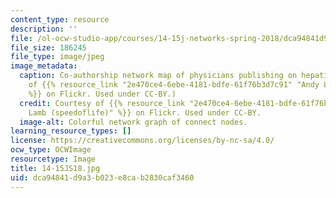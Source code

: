 ```yaml
---
content_type: resource
description: ''
file: /ol-ocw-studio-app/courses/14-15j-networks-spring-2018/dca94841d9a3b023e8cab2830caf3460_14-15JS18.jpg
file_size: 186245
file_type: image/jpeg
image_metadata:
  caption: Co-authorship network map of physicians publishing on hepatitis C. (Courtesy
    of {{% resource_link "2e470ce4-6ebe-4181-bdfe-61f76b3d7c91" "Andy Lamb (speedoflife)"
    %}} on Flickr. Used under CC-BY.)
  credit: Courtesy of {{% resource_link "2e470ce4-6ebe-4181-bdfe-61f76b3d7c91" "Andy
    Lamb (speedoflife)" %}} on Flickr. Used under CC-BY.
  image-alt: Colorful network graph of connect nodes.
learning_resource_types: []
license: https://creativecommons.org/licenses/by-nc-sa/4.0/
ocw_type: OCWImage
resourcetype: Image
title: 14-15JS18.jpg
uid: dca94841-d9a3-b023-e8ca-b2830caf3460
---
```

